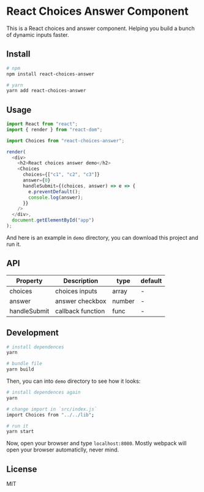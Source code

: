 # React Choices Answer Component

This is a React choices and answer component. Helping you build a bunch of dynamic inputs faster.

## Install

```bash
# npm
npm install react-choices-answer

# yarn
yarn add react-choices-answer
```

## Usage

```js
import React from "react";
import { render } from "react-dom";

import Choices from "react-choices-answer";

render(
  <div>
    <h2>React choices answer demo</h2>
    <Choices
      choices={["c1", "c2", "c3"]}
      answer={0}
      handleSubmit={(choices, answer) => e => {
        e.preventDefault();
        console.log(answer);
      }}
    />
  </div>,
  document.getElementById("app")
);
```

And here is an example in `demo` directory, you can download this project and run it.

## API

| Property     | Description       | type   | default |
| ------------ | ----------------- | ------ | ------- |
| choices      | choices inputs    | array  | -       |
| answer       | answer checkbox   | number | -       |
| handleSubmit | callback function | func   | -       |

## Development

```bash
# install dependences
yarn

# bundle file
yarn build
```

Then, you can into `demo` directory to see how it looks:

```bash
# install dependences again
yarn

# change import in `src/index.js`
import Choices from "../../lib";

# run it
yarn start
```

Now, open your browser and type `localhost:8080`. Mostly webpack will open your browser automaticlly, never mind.

## License

MIT
